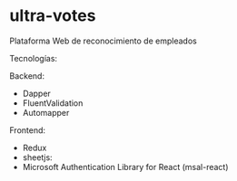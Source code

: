 # ultra-votes

Plataforma Web de reconocimiento de empleados


Tecnologías:

Backend:
- Dapper
- FluentValidation
- Automapper

Frontend:
- Redux
- sheetjs: 
- Microsoft Authentication Library for React (msal-react)